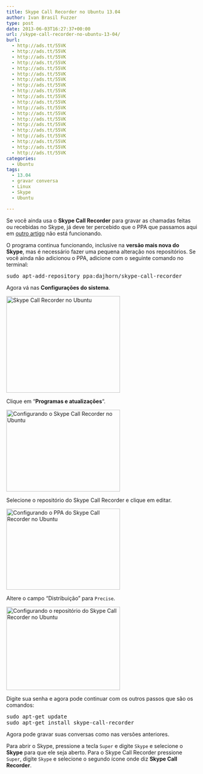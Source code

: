 ```yaml
---
title: Skype Call Recorder no Ubuntu 13.04
author: Ivan Brasil Fuzzer
type: post
date: 2013-06-03T16:27:37+00:00
url: /skype-call-recorder-no-ubuntu-13-04/
burl:
  - http://ads.tt/55VK
  - http://ads.tt/55VK
  - http://ads.tt/55VK
  - http://ads.tt/55VK
  - http://ads.tt/55VK
  - http://ads.tt/55VK
  - http://ads.tt/55VK
  - http://ads.tt/55VK
  - http://ads.tt/55VK
  - http://ads.tt/55VK
  - http://ads.tt/55VK
  - http://ads.tt/55VK
  - http://ads.tt/55VK
  - http://ads.tt/55VK
  - http://ads.tt/55VK
  - http://ads.tt/55VK
  - http://ads.tt/55VK
  - http://ads.tt/55VK
  - http://ads.tt/55VK
  - http://ads.tt/55VK
categories:
  - Ubuntu
tags:
  - 13.04
  - gravar conversa
  - Linux
  - Skype
  - Ubuntu

---
```

Se você ainda usa o **Skype Call Recorder** para gravar as chamadas feitas ou recebidas no Skype, já deve ter percebido que o PPA que passamos aqui em [outro artigo][1] não está funcionando.

O programa continua funcionando, inclusive na **versão mais nova do Skype**, mas é necessário fazer uma pequena alteração nos repositórios. Se você ainda não adicionou o PPA, adicione com o seguinte comando no terminal:

<pre class="brush:shell">sudo apt-add-repository ppa:dajhorn/skype-call-recorder</pre>

Agora vá nas **Configurações do sistema**.

<a href="http://www.ubuntero.com.br/wp-content/uploads/2013/06/skype-call-recorder-1.png" rel="lightbox"><img class="size-medium wp-image-5537" title="Skype Call Recorder no Ubuntu" alt="Skype Call Recorder no Ubuntu" src="http://www.ubuntero.com.br/wp-content/uploads/2013/06/skype-call-recorder-1-300x255.png" width="300" height="255" /></a>

Clique em &#8220;**Programas e atualizações**&#8220;.

<a href="http://www.ubuntero.com.br/wp-content/uploads/2013/06/skype-call-recorder-2.png" rel="lightbox"><img class="alignnone size-medium wp-image-5538" title="Configurando o Skype Call Recorder no Ubuntu" alt="Configurando o Skype Call Recorder no Ubuntu" src="http://www.ubuntero.com.br/wp-content/uploads/2013/06/skype-call-recorder-2-300x216.png" width="300" height="216" /></a>

Selecione o repositório do Skype Call Recorder e clique em editar.

<a href="http://www.ubuntero.com.br/wp-content/uploads/2013/06/skype-call-recorder-3.png" rel="lightbox"><img class="alignnone size-medium wp-image-5539" title="Configurando o PPA do Skype Call Recorder no Ubuntu" alt="Configurando o PPA do Skype Call Recorder no Ubuntu" src="http://www.ubuntero.com.br/wp-content/uploads/2013/06/skype-call-recorder-3-300x214.png" width="300" height="214" /></a>

Altere o campo &#8220;Distribuição&#8221; para `Precise`.

<a href="http://www.ubuntero.com.br/wp-content/uploads/2013/06/skype-call-recorder-4.png" rel="lightbox"><img class="alignnone size-medium wp-image-5540" title="Configurando o repositório do Skype Call Recorder no Ubuntu" alt="Configurando o repositório do Skype Call Recorder no Ubuntu" src="http://www.ubuntero.com.br/wp-content/uploads/2013/06/skype-call-recorder-4-300x220.png" width="300" height="220" /></a>

Digite sua senha e agora pode continuar com os outros passos que são os comandos:

<pre class="brush:shell">sudo apt-get update
sudo apt-get install skype-call-recorder</pre>

Agora pode gravar suas conversas como nas versões anteriores.

Para abrir o Skype, pressione a tecla `Super` e digite `Skype` e selecione o **Skype** para que ele seja aberto. Para o Skype Call Recorder pressione `Super`, digite `Skype` e selecione o segundo ícone onde diz **Skype Call Recorder**.

 [1]: http://www.ubuntero.com.br/2011/10/skype-call-recorder-no-ubuntu-11-10/